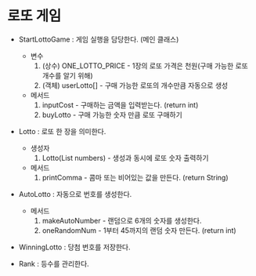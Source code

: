 # 로또 게임
* StartLottoGame : 게임 실행을 담당한다. (메인 클래스)
    * 변수
        1. (상수) ONE_LOTTO_PRICE - 1장의 로또 가격은 천원(구매 가능한 로또 개수를 알기 위해)
        2. (객체) userLotto[] - 구매 가능한 로또의 개수만큼 자동으로 생성
    * 메서드
        1. inputCost - 구매하는 금액을 입력받는다. (return int)
        2. buyLotto - 구매 가능한 숫자 만큼 로또 구매하기
* Lotto : 로또 한 장을 의미한다.
    * 생성자
        1. Lotto(List<Integer> numbers) - 생성과 동시에 로또 숫자 출력하기
    * 메서드
        1. printComma - 콤마 또는 비어있는 값을 만든다. (return String)

* AutoLotto : 자동으로 번호를 생성한다.
    * 메서드
        1. makeAutoNumber - 랜덤으로 6개의 숫자를 생성한다.
        2. oneRandomNum - 1부터 45까지의 랜덤 숫자 만든다. (return int)

* WinningLotto : 당첨 번호를 저장한다.

* Rank : 등수를 관리한다.